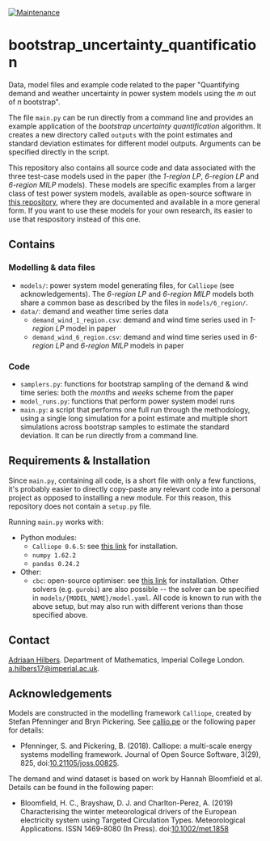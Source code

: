 [![Maintenance](https://img.shields.io/badge/Maintained%3F-yes-green.svg)](https://GitHub.com/Naereen/StrapDown.js/graphs/commit-activity)

# bootstrap_uncertainty_quantification
Data, model files and example code related to the paper "Quantifying demand and weather uncertainty in power system models using the *m* out of *n* bootstrap".

The file `main.py` can be run directly from a command line and provides an example application of the *bootstrap uncertainty quantification* algorithm. It creates a new directory called `outputs` with the point estimates and standard deviation estimates for different model outputs. Arguments can be specified directly in the script.

This repository also contains all source code and data associated with the three test-case models used in the paper (the *1-region LP*, *6-region LP* and *6-region MILP* models). These models are specific examples from a larger class of test power system models, available as open-source software in [this repository](https://github.com/ahilbers/renewable_test_PSMs), where they are documented and available in a more general form. If you want to use these models for your own research, its easier to use that respository instead of this one.




## Contains

### Modelling & data files

- `models/`: power system model generating files, for `Calliope` (see acknowledgements). The *6-region LP* and *6-region MILP* models both share a common base as described by the files in `models/6_region/`.
- `data/`: demand and weather time series data
  - `demand_wind_1_region.csv`: demand and wind time series used in *1-region LP* model in paper
  - `demand_wind_6_region.csv`: demand and wind time series used in *6-region LP* and *6-region MILP* models in paper


### Code

- `samplers.py`: functions for bootstrap sampling of the demand & wind time series: both the *months* and *weeks* scheme from the paper
- `model_runs.py`: functions that perform power system model runs
- `main.py`: a script that performs one full run through the methodology, using a single long simulation for a point estimate and multiple short simulations across bootstrap samples to estimate the standard deviation. It can be run directly from a command line.




## Requirements & Installation

Since `main.py`, containing all code, is a short file with only a few functions, it's probably easier to directly copy-paste any relevant code into a personal project as opposed to installing a new module. For this reason, this repository does not contain a `setup.py` file.

Running `main.py` works with:
- Python modules:
  - `Calliope 0.6.5`:  see [this link](https://calliope.readthedocs.io/en/stable/user/installation.html) for installation.
  - `numpy 1.62.2`
  - `pandas 0.24.2`
- Other:
  - `cbc`: open-source optimiser: see [this link](https://projects.coin-or.org/Cbc) for installation. Other solvers (e.g. `gurobi`) are also possible -- the solver can be specified in `models/{MODEL_NAME}/model.yaml`.
All code is known to run with the above setup, but may also run with different verions than those specified above.





## Contact

[Adriaan Hilbers](https://ahilbers.github.io). Department of Mathematics, Imperial College London. [a.hilbers17@imperial.ac.uk](mailto:a.hilbers17@imperial.ac.uk).




## Acknowledgements

Models are constructed in the modelling framework `Calliope`, created by Stefan Pfenninger and Bryn Pickering. See [callio.pe](https://callio.pe) or the following paper for details:

- Pfenninger, S. and Pickering, B. (2018). Calliope: a multi-scale energy systems modelling framework. Journal of Open Source Software, 3(29), 825, doi:[10.21105/joss.00825](https://doi.org/10.21105/joss.00825).

The demand and wind dataset is based on work by Hannah Bloomfield et al. Details can be found in the following paper:

- Bloomfield, H. C., Brayshaw, D. J. and Charlton-Perez, A. (2019) Characterising the winter meteorological drivers of the European electricity system using Targeted Circulation Types. Meteorological Applications. ISSN 1469-8080 (In Press). doi:[10.1002/met.1858](https://doi.org/10.1002/met.1858)
